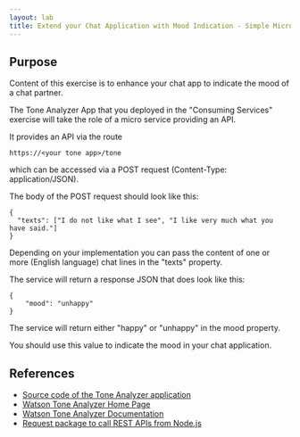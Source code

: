 ```yaml
---
layout: lab
title: Extend your Chat Application with Mood Indication - Simple Microservice
---
```


## Purpose

Content of this exercise is to enhance your chat app
to indicate the mood of a chat partner.

The Tone Analyzer App that you deployed in the "Consuming Services" exercise will take the role of a
micro service providing an API.

It provides an API via the route

```https://<your tone app>/tone```

which can be accessed via a POST request
(Content-Type: application/JSON).

The body of the POST request should look like this:

```
{
  "texts": ["I do not like what I see", "I like very much what you have said."]
}
```

Depending on your implementation you can pass the content of one or more
(English language) chat lines in the "texts" property.

The service will return a response JSON that does look like this:

```
{
    "mood": "unhappy"
}
```

The service will return either "happy" or "unhappy" in the mood property.

You should use this value to indicate the mood in your chat application. 

## References
* [Source code of the Tone Analyzer application](https://github.com/HRTCloudDemo/HRTToneDemo)
* [Watson Tone Analyzer Home Page](https://www.ibm.com/watson/services/tone-analyzer/)
* [Watson Tone Analyzer Documentation](https://console.bluemix.net/docs/services/tone-analyzer/index.html#about)
* [Request package to call REST APIs from Node.js](https://github.com/request/request)


